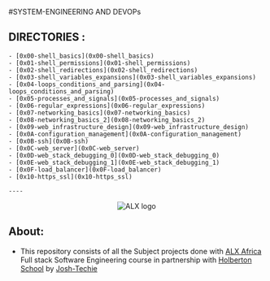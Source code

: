 #SYSTEM-ENGINEERING AND DEVOPs

## DIRECTORIES :

	- [0x00-shell_basics](0x00-shell_basics)
	- [0x01-shell_permissions](0x01-shell_permissions)
	- [0x02-shell_redirections](0x02-shell_redirections)
	- [0x03-shell_variables_expansions](0x03-shell_variables_expansions)
	- [0x04-loops_conditions_and_parsing](0x04-loops_conditions_and_parsing)
	- [0x05-processes_and_signals](0x05-processes_and_signals)
	- [0x06-regular_expressions](0x06-regular_expressions)
	- [0x07-networking_basics](0x07-networking_basics)
	- [0x08-networking_basics_2](0x08-networking_basics_2)
	- [0x09-web_infrastructure_design](0x09-web_infrastructure_design)
	- [0x0A-configuration_management](0x0A-configuration_management)
	- [0x0B-ssh](0x0B-ssh)
	- [0x0C-web_server](0x0C-web_server)
	- [0x0D-web_stack_debugging_0](0x0D-web_stack_debugging_0)
	- [0x0E-web_stack_debugging_1](0x0E-web_stack_debugging_1)
	- [0x0F-load_balancer](0x0F-load_balancer)
	- [0x10-https_ssl](0x10-https_ssl)

	----

<div align="center">
 <img src="https://lh3.googleusercontent.com/vH1HTHhq7BIEuhIDuEc2Wrc2LgZigsJEWDR56ALuDFRZv9-jqCgHNHuBHIB-fLrrbwp7tJ8b7qeIJo0VtHUh=s0" alt="ALX logo">
 </div>

## About:

 * This repository consists of all the Subject projects done with [ALX Africa](https://www.alxafrica.com/)  Full stack Software Engineering course in partnership with [Holberton School](https://www.holbertonschool.com/) by [Josh-Techie](https://github.com/Josh-techie)
